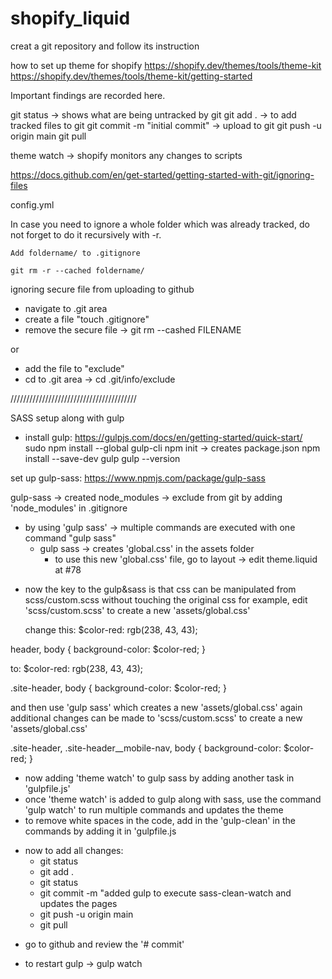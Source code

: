 # shopify_liquid

creat a git repository and follow its instruction

how to set up theme for shopify
https://shopify.dev/themes/tools/theme-kit
https://shopify.dev/themes/tools/theme-kit/getting-started

Important findings are recorded here.

git status -> shows what are being untracked by git
git add . -> to add tracked files to git
git commit -m "initial commit" -> upload to git
git push -u origin main
git pull

theme watch -> shopify monitors any changes to scripts

https://docs.github.com/en/get-started/getting-started-with-git/ignoring-files

config.yml

In case you need to ignore a whole folder which was already tracked, do not forget to do it recursively with -r.

    Add foldername/ to .gitignore

    git rm -r --cached foldername/

ignoring secure file from uploading to github

- navigate to .git area
- create a file "touch .gitignore"
- remove the secure file -> git rm --cashed FILENAME

or

- add the file to "exclude"
- cd to .git area -> cd .git/info/exclude

////////////////////////////////////////

SASS setup along with gulp

- install gulp: https://gulpjs.com/docs/en/getting-started/quick-start/
  sudo npm install --global gulp-cli
  npm init -> creates package.json
  npm install --save-dev gulp
  gulp --version

set up gulp-sass: https://www.npmjs.com/package/gulp-sass

gulp-sass -> created node_modules -> exclude from git by adding 'node_modules' in .gitignore

- by using 'gulp sass' -> multiple commands are executed with one command "gulp sass"
  - gulp sass -> creates 'global.css' in the assets folder
    - to use this new 'global.css' file, go to layout -> edit theme.liquid at #78

* now the key to the gulp&sass is that css can be manipulated from scss/custom.scss without touching the original css
  for example, edit 'scss/custom.scss' to create a new 'assets/global.css'

  change this:
  $color-red: rgb(238, 43, 43);

header, body {
background-color: $color-red;
}

to:
$color-red: rgb(238, 43, 43);

.site-header,
body {
background-color: $color-red;
}

and then use 'gulp sass' which creates a new 'assets/global.css'
again additional changes can be made to 'scss/custom.scss' to create a new 'assets/global.css'

.site-header,
.site-header\_\_mobile-nav,
body {
background-color: $color-red;
}

- now adding 'theme watch' to gulp sass by adding another task in 'gulpfile.js'
- once 'theme watch' is added to gulp along with sass, use the command 'gulp watch' to run multiple
  commands and updates the theme
- to remove white spaces in the code, add in the 'gulp-clean' in the commands by adding it in 'gulpfile.js

* now to add all changes:
  - git status
  - git add .
  - git status
  - git commit -m "added gulp to execute sass-clean-watch and updates the pages
  - git push -u origin main
  - git pull

- go to github and review the '# commit'

- to restart gulp -> gulp watch
